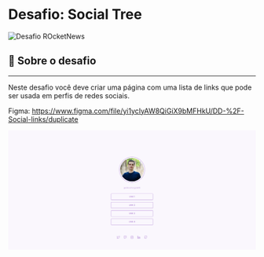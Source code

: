 # Desafio: Social Tree

<img alt="Desafio ROcketNews" src="https://app.rocketseat.com.br/_next/image?url=%2Fassets%2Fimages%2Fdiscover%2Fchallenges%2Fsocial-tree.png&w=1920&q=75" width="500" />

## :rocket: Sobre o desafio

<hr>

Neste desafio você deve criar uma página com uma lista de links que pode ser usada em perfis de redes sociais.

Figma: https://www.figma.com/file/yi1ycIyAW8QiGiX9bMFHkU/DD-%2F-Social-links/duplicate

[![Website](./assets/social-tree.png)](https://vitorgaletti.github.io/desafio-social-tree/)
